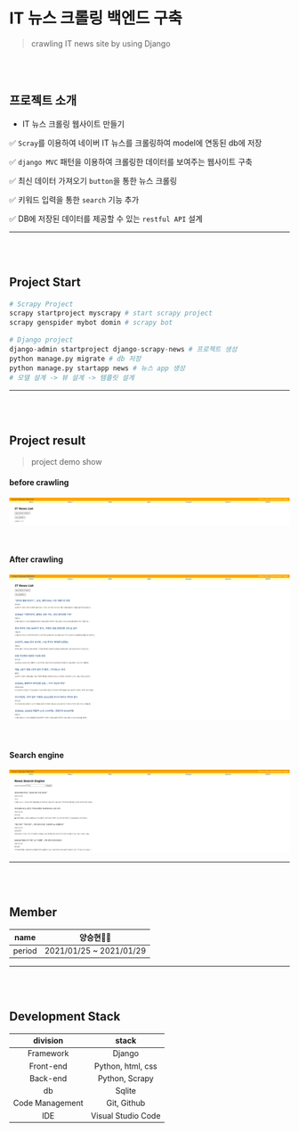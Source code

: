 # IT 뉴스 크롤링 백엔드 구축

> crawling IT news site by using Django

<br/><br/>

## 프로젝트 소개

- IT 뉴스 크롤링 웹사이트 만들기

✅ `Scray`를 이용하여 네이버 IT 뉴스를 크롤링하여 model에 연동된 db에 저장

✅ `django MVC` 패턴을 이용하여 크롤링한 데이터를 보여주는 웹사이트 구축

✅ 최신 데이터 가져오기 `button`을 통한 뉴스 크롤링

✅ 키워드 입력을 통한 `search` 기능 추가

✅ DB에 저장된 데이터를 제공할 수 있는 `restful API` 설계





---

<br/><br/>

## Project Start

```python
# Scrapy Project
scrapy startproject myscrapy # start scrapy project
scrapy genspider mybot domin # scrapy bot
```

```python
# Django project
django-admin startproject django-scrapy-news # 프로젝트 생성 
python manage.py migrate # db 저장
python manage.py startapp news # 뉴스 app 생성
# 모델 설계 -> 뷰 설계 -> 템플릿 설계
```





---

<br/><br/>

## Project result

> project demo show

#### before crawling

![image-20210129161808813](README.assets/image-20210129161808813.png)

<br/>

#### After crawling

![image-20210129161636762](README.assets/image-20210129161636762.png)

<br/>

#### Search engine

![image-20210129162335256](README.assets/image-20210129162335256.png)



---

<br/><br/>

## Member

| name   | 양승현🧑‍💻                |
| ------ | ----------------------- |
| period | 2021/01/25 ~ 2021/01/29 |





---



<br/><br/>

## Development Stack

|    division     |       stack        |
| :-------------: | :----------------: |
|    Framework    |       Django       |
|    Front-end    | Python, html, css  |
|    Back-end     |   Python, Scrapy   |
|       db        |       Sqlite       |
| Code Management |    Git, Github     |
|       IDE       | Visual Studio Code |

